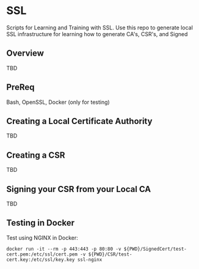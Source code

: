 # SSL
Scripts for Learning and Training with SSL. Use this repo to generate local SSL infrastructure for learning how to generate CA's, CSR's, and Signed

## Overview
TBD

## PreReq
Bash, OpenSSL, Docker (only for testing)

## Creating a Local Certificate Authority
TBD

## Creating a CSR
TBD

## Signing your CSR from your Local CA
TBD


## Testing in Docker
Test using NGINX in Docker: 

```
docker run -it --rm -p 443:443 -p 80:80 -v ${PWD}/SignedCert/test-cert.pem:/etc/ssl/cert.pem -v ${PWD}/CSR/test-cert.key:/etc/ssl/key.key ssl-nginx
```